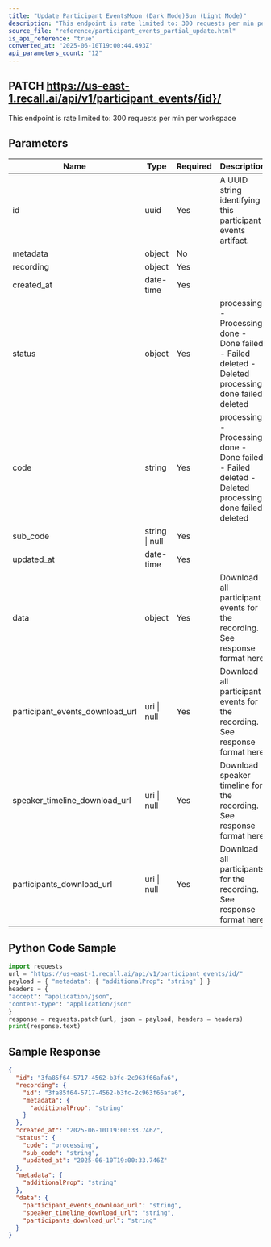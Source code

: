 ```yaml
---
title: "Update Participant EventsMoon (Dark Mode)Sun (Light Mode)"
description: "This endpoint is rate limited to: 300 requests per min per workspace"
source_file: "reference/participant_events_partial_update.html"
is_api_reference: "true"
converted_at: "2025-06-10T19:00:44.493Z"
api_parameters_count: "12"
---
```

## PATCH https://us-east-1.recall.ai/api/v1/participant_events/{id}/

This endpoint is rate limited to: 300 requests per min per workspace

## Parameters

| Name | Type | Required | Description |
| --- | --- | --- | --- |
| id | uuid | Yes | A UUID string identifying this participant events artifact. |
| metadata | object | No |  |
| recording | object | Yes |  |
| created_at | date-time | Yes |  |
| status | object | Yes | processing - Processing done - Done failed - Failed deleted - Deleted  processing done failed deleted |
| code | string | Yes | processing - Processing done - Done failed - Failed deleted - Deleted  processing done failed deleted |
| sub_code | string \| null | Yes |  |
| updated_at | date-time | Yes |  |
| data | object | Yes | Download all participant events for the recording. See response format here |
| participant_events_download_url | uri \| null | Yes | Download all participant events for the recording. See response format here |
| speaker_timeline_download_url | uri \| null | Yes | Download speaker timeline for the recording. See response format here |
| participants_download_url | uri \| null | Yes | Download all participants for the recording. See response format here |

## Python Code Sample

```python
import requests
url = "https://us-east-1.recall.ai/api/v1/participant_events/id/"
payload = { "metadata": { "additionalProp": "string" } }
headers = {
"accept": "application/json",
"content-type": "application/json"
}
response = requests.patch(url, json = payload, headers = headers)
print(response.text)
```

## Sample Response

```json
{
  "id": "3fa85f64-5717-4562-b3fc-2c963f66afa6",
  "recording": {
    "id": "3fa85f64-5717-4562-b3fc-2c963f66afa6",
    "metadata": {
      "additionalProp": "string"
    }
  },
  "created_at": "2025-06-10T19:00:33.746Z",
  "status": {
    "code": "processing",
    "sub_code": "string",
    "updated_at": "2025-06-10T19:00:33.746Z"
  },
  "metadata": {
    "additionalProp": "string"
  },
  "data": {
    "participant_events_download_url": "string",
    "speaker_timeline_download_url": "string",
    "participants_download_url": "string"
  }
}
```
